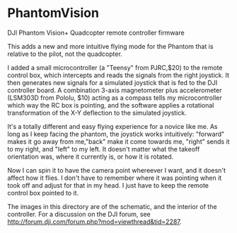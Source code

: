 PhantomVision
=============

DJI Phantom Vision+ Quadcopter remote controller firmware

 This adds a new and more intuitive flying mode for the Phantom 
 that is relative to the pilot, not the quadcopter. 
 
 I added a small microcontroller (a "Teensy" from PJRC,$20) to the remote control box, 
 which intercepts and reads the signals from the right joystick. It then generates new 
 signals for a simulated joystick that is fed to the DJI controller board. A combination 
 3-axis magnetometer plus accelerometer (LSM303D from Pololu, $10) acting as a compass
 tells my microcontroller which way the RC box is pointing, and the software applies 
 a rotational transformation of the X-Y deflection to the simulated joystick.
 
 It's a totally different and easy flying experience for a novice like me. As long as 
 I keep facing the phantom, the joystick works intuitively: "forward" makes it go away 
 from me,"back" make it come towards me, "right" sends it to my right, and "left" to my 
 left. It doesn't matter what the takeoff orientation was, where it currently is, or 
 how it is rotated.  
 
 Now I can spin it to have the camera point whereever I want, and it doesn't affect 
 how it flies. I don't have to remember where it was pointing when it took off and 
 adjust for that in my head. I just have to keep the remote control box pointed to it.

The images in this directory are of the schematic, and the interior of the controller.
For a discussion on the DJI forum, see http://forum.dji.com/forum.php?mod=viewthread&tid=2287.
